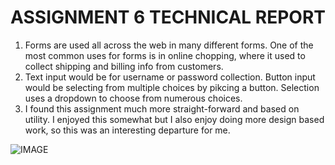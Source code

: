 # ASSIGNMENT 6 TECHNICAL REPORT
1. Forms are used all across the web in many different forms. One of the most common uses for forms is in online chopping, where it used to collect shipping and billing info from customers.
2. Text input would be for username or password collection. Button input would be selecting from multiple choices by pikcing a button. Selection uses a dropdown to choose from numerous choices.
3. I found this assignment much more straight-forward and based on utility. I enjoyed this somewhat but I also enjoy doing more design based work, so this was an interesting departure for me. 

![IMAGE](./images/screenshot.png)
